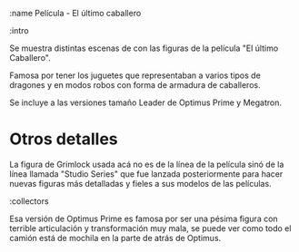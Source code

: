:name
Película - El último caballero

:intro

Se muestra distintas escenas de con las figuras de la película "El último Caballero".

Famosa por tener los juguetes que representaban a varios tipos de dragones
y en modos robos con forma de armadura de caballeros.

Se incluye a las versiones tamaño Leader de Optimus Prime y Megatron.

# Otros detalles
La figura de Grimlock usada acá no es de la línea de la película sinó de la línea
llamada "Studio Series" que fue lanzada posteriormente para hacer nuevas figuras
más detalladas y fieles a sus modelos de las películas.

:collectors

Esa versión de Optimus Prime es famosa por ser una pésima figura con terrible
articulación y transformación muy mala, se puede ver como todo el camión está
de mochila en la parte de atrás de Optimus.